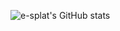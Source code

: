 ![e-splat's GitHub stats](https://github-readme-stats.vercel.app/api?username=e-splat&show_icons=true&theme=tokyonight)
